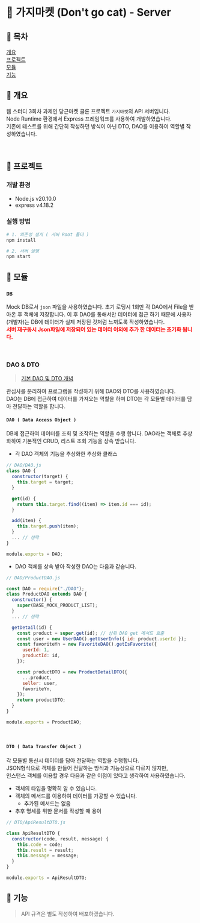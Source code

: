 # 🍆 가지마켓 (Don't go cat) - Server

## 📍 목차

[개요](#📍-개요)  
[프로젝트](#📍-프로젝트)  
[모듈](#📍-모듈)  
[기능](#📍-기능)

## 📍 개요

웹 스터디 3회차 과제인 당근마켓 클론 프로젝트 `가지마켓`의 API 서버입니다.  
Node Runtime 환경에서 Express 프레임워크를 사용하여 개발하였습니다.  
기존에 테스트를 위해 간단히 작성하던 방식이 아닌 DTO, DAO를 이용하여 역할별 작성하였습니다.

<br />

## 📍 프로젝트

### 개발 환경

- Node.js v20.10.0
- express v4.18.2

### 실행 방법

```bash
# 1. 의존성 설치 ( 서버 Root 폴더 )
npm install

# 2. 서버 실행
npm start
```

## 📍 모듈

### `DB`

Mock DB로서 `json` 파일을 사용하였습니다.
초기 로딩시 1회만 각 DAO에서 File을 받아온 후 객체에 저장합니다.
이 후 DAO를 통해서만 데이터에 접근 하기 때문에
사용자(개발자)는 DB에 데이터가 실제 저장된 것처럼 느끼도록 작성하였습니다.  
<b style="color : red">서버 재구동시 Json파일에 저장되어 있는 데이터 이외에 추가 한 데이터는 초기화 됩니다.</b>

<br />

### DAO & DTO

> [기본 DAO 및 DTO 개념](https://melonicedlatte.com/2021/07/24/231500.html)

관심사를 분리하여 프로그램을 작성하기 위해 DAO와 DTO를 사용하였습니다.  
DAO는 DB에 접근하여 데이터를 가져오는 역할을 하며 DTO는 각 모듈별 데이터를 담아 전달하는 역할을 합니다.

#### `DAO ( Data Access Object )`

DB에 접근하여 데이터를 조회 및 조작하는 역할을 수행 합니다.
DAO라는 객체로 추상화하여 기본적인 CRUD, 리스트 조회 기능을 상속 받습니다.

- 각 DAO 객체의 기능을 추상화한 추상화 클래스

```javascript
// DAO/DAO.js
class DAO {
  constructor(target) {
    this.target = target;
  }

  get(id) {
    return this.target.find((item) => item.id === id);
  }

  add(item) {
    this.target.push(item);
  }
  ... // 생략
}

module.exports = DAO;
```

- DAO 객체를 상속 받아 작성한 DAO는 다음과 같습니다.

```javascript
// DAO/ProductDAO.js

const DAO = require("./DAO");
class ProductDAO extends DAO {
  constructor() {
    super(BASE_MOCK_PRODUCT_LIST);
  }
  ... // 생략

  getDetail(id) {
    const product = super.get(id); // 상위 DAO get 메서드 호출
    const user = new UserDAO().getUserInfo({ id: product.userId });
    const favoriteYn = new FavoriteDAO().getIsFavorite({
      userId: 1,
      productId: id,
    });

    const productDTO = new ProductDetailDTO({
      ...product,
      seller: user,
      favoriteYn,
    });
    return productDTO;
  }
}

module.exports = ProductDAO;
```

<br />

#### `DTO ( Data Transfer Object )`

각 모듈별 통신시 데이터를 담아 전달하는 역할을 수행합니다.  
JSON형식으로 객체를 만들어 전달하는 방식과 기능상으로 다르지 않지만,  
인스턴스 객체를 이용할 경우 다음과 같은 이점이 있다고 생각하여 사용하였습니다.

- 객체의 타입을 명확히 알 수 있습니다.
- 객체의 메서드를 이용하여 데이터를 가공할 수 있습니다.
  - 추가된 메서드는 없음
- 추후 명세를 위한 문서를 작성할 때 용이

```javascript
// DTO/ApiResultDTO.js

class ApiResultDTO {
  constructor(code, result, message) {
    this.code = code;
    this.result = result;
    this.message = message;
  }
}

module.exports = ApiResultDTO;
```

## 📍 기능

> API 규격은 별도 작성하여 배포하겠습니다.
